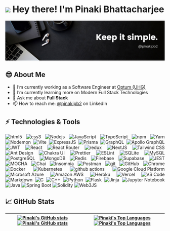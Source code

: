 <h1><img src="https://emojis.slackmojis.com/emojis/images/1531849430/4246/blob-sunglasses.gif" width="30"/> Hey there! I'm Pinaki Bhattacharjee</h1>

![pinakipb2](./pinakipb2.png)

## :sunglasses: About Me

- 🔭 I’m currently working as a Software Engineer at [Optum (UHG)](https://optum.com)
- 🌱 I’m currently learning more on Modern Full Stack Technologies
- 💬 Ask me about **Full Stack**
- 📫 How to reach me: [@pinakipb2][linkedin] on LinkedIn

## :zap: Technologies & Tools

<p align="justify">
  <img alt="html5" src="https://img.shields.io/badge/-HTML5-E34F26?style=flat-square&logo=html5&logoColor=white" />
  <img alt="css3" src="https://img.shields.io/badge/-CSS3-2449D8?style=flat-square&logo=css3&logoColor=white" />
  <img alt="Nodejs" src="https://img.shields.io/badge/-NodeJS-43853d?style=flat-square&logo=Node.js&logoColor=white" />
  <img alt="JavaScript" src="https://img.shields.io/badge/-JavaScript-EAD41C?style=flat-square&logo=javascript&logoColor=white" />
  <img alt="TypeScript" src="https://img.shields.io/badge/-TypeScript-007ACC?style=flat-square&logo=typescript&logoColor=white" />
  <img alt="npm" src="https://img.shields.io/badge/-NPM-CB3837?style=flat-square&logo=npm&logoColor=white" />
  <img alt="Yarn" src="https://img.shields.io/badge/-Yarn-%232C8EBB?style=flat-square&logo=yarn&logoColor=white" />
  <img alt="Nodemon" src="https://img.shields.io/badge/-Nodemon-76D04B?style=flat-square&logo=nodemon&logoColor=white" />
  <img alt="Vite" src="https://img.shields.io/badge/-Vite-896AF2?style=flat-square&logo=vite&logoColor=white" />
  <img alt="ExpressJS" src="https://img.shields.io/badge/-ExpressJS-7B7B7B?style=flat-square&logo=express&logoColor=white" />
  <img alt="Prisma" src="https://img.shields.io/badge/-Prisma-0C344B?style=flat-square&logo=prisma&logoColor=white" />
  <img alt="GraphQL" src="https://img.shields.io/badge/-GraphQL-E10098?style=flat-square&logo=graphql&logoColor=white" />
  <img alt="Apollo GraphQL" src="https://img.shields.io/badge/-Apollo_GraphQL-311C87?style=flat-square&logo=apollo-graphql&logoColor=white" />
  <img alt="JWT" src="https://img.shields.io/badge/-JWT-D63AFF?style=flat-square&logo=json-web-tokens&logoColor=white" />
  <img alt="React" src="https://img.shields.io/badge/-React-05c1e3?style=flat-square&logo=react&logoColor=white" />
  <img alt="React Router" src="https://img.shields.io/badge/-React_Router-F54250?style=flat-square&logo=react-router&logoColor=white" />
  <img alt="redux" src="https://img.shields.io/badge/-Redux-764ABC?style=flat-square&logo=redux&logoColor=white" />
  <img alt="NextJS" src="https://img.shields.io/badge/-NEXT-black?style=flat-square&logo=next.js&logoColor=white" />
  <img alt="Tailwind CSS" src="https://img.shields.io/badge/-Tailwind_CSS-35B3EB?style=flat-square&logo=tailwind-css&logoColor=white" />
  <img alt="Ant Design" src="https://img.shields.io/badge/-Ant_Design-0F78FF?style=flat-square&logo=ant-design&logoColor=white" />
  <img alt="Chakra UI" src="https://img.shields.io/badge/-Chakra_UI-28B5AA?style=flat-square&logo=chakraui&logoColor=white" />
  <img alt="Prettier" src="https://img.shields.io/badge/-Prettier-1A2B34?style=flat-square&logo=prettier&logoColor=white" />
  <img alt="ESLint" src="https://img.shields.io/badge/-ESLint-4D29C1?style=flat-square&logo=eslint&logoColor=white" />
  <img alt="SQLite" src="https://img.shields.io/badge/-SQLite-0681CD?style=flat-square&logo=sqlite&logoColor=white" />
  <img alt="MySQL" src="https://img.shields.io/badge/-MySQL-4479A1?style=flat-square&logo=mysql&logoColor=white" />
  <img alt="PostgreSQL" src="https://img.shields.io/badge/-PostgreSQL-2F6792?style=flat-square&logo=postgresql&logoColor=white" />
  <img alt="MongoDB" src="https://img.shields.io/badge/-MongoDB-13aa52?style=flat-square&logo=mongodb&logoColor=white" />
  <img alt="Redis" src="https://img.shields.io/badge/-Redis-C6302B?style=flat-square&logo=redis&logoColor=white" />
  <img alt="Firebase" src="https://img.shields.io/badge/-Firebase-FFA50E?style=flat-square&logo=firebase&logoColor=white" />
  <img alt="Supabase" src="https://img.shields.io/badge/-Supabase-269664?style=flat-square&logo=supabase&logoColor=white" />
  <img alt="JEST" src="https://img.shields.io/badge/-JEST-99425B?style=flat-square&logo=jest&logoColor=white" />
  <img alt="MOCHA" src="https://img.shields.io/badge/-MOCHA-876244?style=flat-square&logo=mocha&logoColor=white" />
  <img alt="Chai" src="https://img.shields.io/badge/-Chai-94161F?style=flat-square&logo=chai&logoColor=white" />
  <img alt="Insomnia" src="https://img.shields.io/badge/-Insomnia-5849BE?style=flat-square&logo=insomnia&logoColor=white" />
  <img alt="Postman" src="https://img.shields.io/badge/-Postman-F06632?style=flat-square&logo=postman&logoColor=white" />
  <img alt="git" src="https://img.shields.io/badge/-Git-F05032?style=flat-square&logo=git&logoColor=white" />
  <img alt="GitHub" src="https://img.shields.io/badge/-GitHub-black?style=flat-square&logo=github&logoColor=white" />
  <img alt="Chrome" src="https://img.shields.io/badge/-Chrome-E94A3E?style=flat-square&logo=google-chrome&logoColor=white" />
  <img alt="Docker" src="https://img.shields.io/badge/-Docker-228EE1?style=flat-square&logo=docker&logoColor=white" />
  <img alt="Kubernetes" src="https://img.shields.io/badge/-Kubernetes-2E6CE6?style=flat-square&logo=kubernetes&logoColor=white" />
  <img alt="github actions" src="https://img.shields.io/badge/-Github_Actions-2088FF?style=flat-square&logo=github-actions&logoColor=white" />
  <img alt="Google Cloud Platform" src="https://img.shields.io/badge/-Google_Cloud_Platform-1a73e8?style=flat-square&logo=google-cloud&logoColor=white" />
  <img alt="Microsoft Azure" src="https://img.shields.io/badge/-Microsoft_Azure-232F7E?style=flat-square&logo=microsoft-azure&logoColor=white" />
  <img alt="Amazon AWS" src="https://img.shields.io/badge/-Amazon_AWS-244361?style=flat-square&logo=amazon-aws&logoColor=white" />
  <img alt="Heroku" src="https://img.shields.io/badge/-Heroku-430098?style=flat-square&logo=heroku&logoColor=white" />
  <img alt="Vercel" src="https://img.shields.io/badge/-Vercel-black?style=flat-square&logo=vercel&logoColor=white" />
  <img alt="VS Code" src="https://img.shields.io/badge/-VS_Code-278ED4?style=flat-square&logo=visual-studio-code&logoColor=white" />
  <img alt="Markdown" src="https://img.shields.io/badge/-Markdown-black?style=flat-square&logo=markdown&logoColor=white" />
  <img alt="C" src="https://img.shields.io/badge/-C-004482?style=flat-square&logo=c&logoColor=white" />
  <img alt="C++" src="https://img.shields.io/badge/-C++-00589C?style=flat-square&logo=cplusplus&logoColor=white" />
  <img alt="Python" src="https://img.shields.io/badge/-Python-3777A9?style=flat-square&logo=python&logoColor=white" />
  <img alt="Flask" src="https://img.shields.io/badge/-Flask-black?style=flat-square&logo=flask&logoColor=white" />
  <img alt="Jinja" src="https://img.shields.io/badge/-Jinja-B51010?style=flat-square&logo=jinja&logoColor=white" />
  <img alt="Jupyter Notebook" src="https://img.shields.io/badge/-Jupyter_Notebook-EA8B1C?style=flat-square&logo=jupyter&logoColor=white" />
  <img alt="Java" src="https://img.shields.io/badge/-Java-EC2025?style=flat-square&logo=openjdk&logoColor=white" />
  <img alt="Spring Boot" src="https://img.shields.io/badge/-Spring_Boot-6DB23F?style=flat-square&logo=springboot&logoColor=white" />
  <img alt="Solidity" src="https://img.shields.io/badge/-Solidity-black?style=flat-square&logo=solidity&logoColor=white" />
  <img alt="Web3JS" src="https://img.shields.io/badge/-Web3JS-EA8B1C?style=flat-square&logo=web3.js&logoColor=white" />
</p>

## :chart_with_upwards_trend: GitHub Stats

| [![Pinaki's GitHub stats](https://github-readme-stats.vercel.app/api?username=pinakipb2&show_icons=true&include_all_commits=true&rank_icon=github&show=reviews&theme=dark#gh-dark-mode-only)](https://github.com/pinakipb2#gh-dark-mode-only) [![Pinaki's GitHub stats](https://github-readme-stats.vercel.app/api?username=pinakipb2&show_icons=true&include_all_commits=true&rank_icon=github&show=reviews#gh-light-mode-only)](https://github.com/pinakipb2#gh-light-mode-only) | [![Pinaki's Top Languages](https://github-readme-stats.vercel.app/api/top-langs/?username=pinakipb2&layout=compact&hide=html,tex,less&theme=dark#gh-dark-mode-only)](https://github.com/pinakipb2#gh-dark-mode-only) [![Pinaki's Top Languages](https://github-readme-stats.vercel.app/api/top-langs/?username=pinakipb2&layout=compact&hide=html,tex,less#gh-light-mode-only)](https://github.com/pinakipb2#gh-light-mode-only) |
| :--------------------------------------------------------------------------------------------------------------------------------------------------------------------------------------------------------------------------------------------------------------------------------------------------------------------------------------------------------------------------------------------------------------------------------------------------------------------------------: | :------------------------------------------------------------------------------------------------------------------------------------------------------------------------------------------------------------------------------------------------------------------------------------------------------------------------------------------------------------------------------------------------------------------------------: |

[facebook]: https://www.facebook.com/pinakipb2
[twitter]: https://twitter.com/pinakipb2
[linkedin]: https://www.linkedin.com/in/pinakipb2
[instagram]: https://www.instagram.com/pinakipb2
